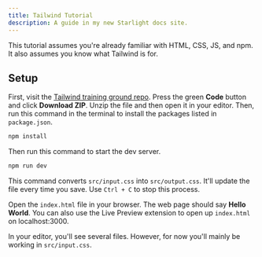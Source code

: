 ```yaml
---
title: Tailwind Tutorial
description: A guide in my new Starlight docs site.
---
```


This tutorial assumes you're already familiar with HTML, CSS, JS, and npm. It also assumes you know what Tailwind is for.

## Setup

First, visit the <a href="https://github.com/simpledevio/tailwind-training-ground" target="_blank">Tailwind training ground repo</a>. Press the green **Code** button and click **Download ZIP**. Unzip the file and then open it in your editor. Then, run this command in the terminal to install the packages listed in `package.json`.

```bash
npm install
```

Then run this command to start the dev server.

```bash
npm run dev
```
This command converts `src/input.css` into `src/output.css`. It'll update the file every time you save. Use `Ctrl + C` to stop this process.

Open the `index.html` file in your browser. The web page should say **Hello World**. You can also use the Live Preview extension to open up `index.html` on localhost:3000.

In your editor, you'll see several files. However, for now you'll mainly be working in `src/input.css`.
